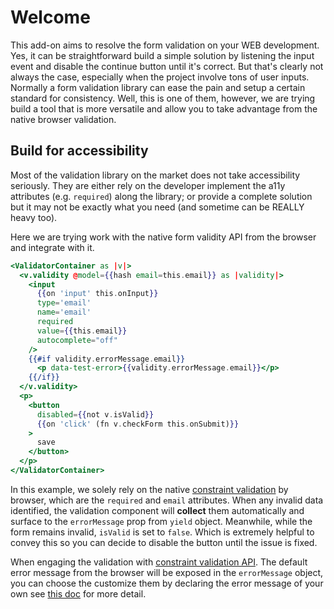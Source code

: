 # Welcome

This add-on aims to resolve the form validation on your WEB development. Yes, it can be straightforward build a simple solution by listening the input event and disable the continue button until it's correct. But that's clearly not always the case, especially when the project involve tons of user inputs. Normally a form validation library can ease the pain and setup a certain standard for consistency. Well, this is one of them, however, we are trying build a tool that is more versatile and allow you to take advantage from the native browser validation.

## Build for accessibility

Most of the validation library on the market does not take accessibility seriously. They are either rely on the developer implement the a11y attributes (e.g. `required`) along the library; or provide a complete solution but it may not be exactly what you need (and sometime can be REALLY heavy too).

Here we are trying work with the native form validity API from the browser and integrate with it.

```hbs
<ValidatorContainer as |v|>
  <v.validity @model={{hash email=this.email}} as |validity|>
    <input
      {{on 'input' this.onInput}}
      type='email'
      name='email'
      required
      value={{this.email}}
      autocomplete="off"
    />
    {{#if validity.errorMessage.email}}
      <p data-test-error>{{validity.errorMessage.email}}</p>
    {{/if}}
  </v.validity>
  <p>
    <button
      disabled={{not v.isValid}}
      {{on 'click' (fn v.checkForm this.onSubmit)}}
    >
      save
    </button>
  </p>
</ValidatorContainer>
```

In this example, we solely rely on the native [constraint validation](https://developer.mozilla.org/en-US/docs/Web/Guide/HTML/Constraint_validation) by browser, which are the `required` and `email` attributes. When any invalid data identified, the validation component will **collect** them automatically and surface to the `errorMessage` prop from `yield` object. Meanwhile, while the form remains invalid, `isValid` is set to `false`. Which is extremely helpful to convey this so you can decide to disable the button until the issue is fixed.

When engaging the validation with [constraint validation API](https://developer.mozilla.org/en-US/docs/Web/Guide/HTML/Constraint_validation). The default error message from the browser will be exposed in the `errorMessage` object, you can choose the customize them by declaring the error message of your own see [this doc](/advanced-usage/customize-error-message) for more detail.
